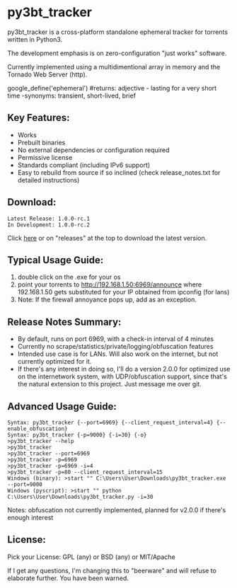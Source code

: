 # py3bt_tracker

py3bt_tracker is a cross-platform standalone ephemeral tracker for torrents written in Python3.

The development emphasis is on zero-configuration "just works" software.

Currently implemented using a multidimentional array in memory and the Tornado Web Server (http).

google_define('ephemeral') #returns: adjective - lasting for a very short time -synonyms: transient, short-lived, brief

## Key Features:

- Works
- Prebuilt binaries
- No external dependencies or configuration required
- Permissive license
- Standards compliant (including IPv6 support)
- Easy to rebuild from source if so inclined (check release_notes.txt for detailed instructions)

## Download:

```
Latest Release: 1.0.0-rc.1
In Development: 1.0.0-rc.2
```
Click [here](https://github.com/gdiaz384/py3bt_tracker/releases) or on "releases" at the top to download the latest version.

## Typical Usage Guide:

1. double click on the .exe for your os
2. point your torrents to http://192.168.1.50:6969/announce where 192.168.1.50 gets substituted for your IP obtained from ipconfig (for lans)
3. Note: If the firewall annoyance pops up, add as an exception.

## Release Notes Summary:

- By default, runs on port 6969, with a check-in interval of 4 minutes
- Currently no scrape/statistics/private/logging/obfuscation features
- Intended use case is for LANs. Will also work on the internet, but not currently optimized for it.
- If there's any interest in doing so, I'll do a version 2.0.0 for optimized use on the internetwork system, with UDP/obfuscation support, since that's the natural extension to this project. Just message me over git.

## Advanced Usage Guide:
```
Syntax: py3bt_tracker {--port=6969} {--client_request_interval=4} {--enable_obfuscation}
Syntax: py3bt_tracker {-p=9000} {-i=30} {-o}
>py3bt_tracker --help
>py3bt_tracker
>py3bt_tracker --port=6969
>py3bt_tracker -p=6969
>py3bt_tracker -p=6969 -i=4
>py3bt_tracker -p=80 --client_request_interval=15
Windows (binary): >start "" C:\Users\User\Downloads\py3bt_tracker.exe --port=9000
Windows (pyscript): >start "" python C:\Users\User\Downloads\py3bt_tracker.py -i=30
```

Notes: obfuscation not currently implemented, planned for v2.0.0 if there's enough interest

## License:
Pick your License: GPL (any) or BSD (any) or MIT/Apache

If I get any questions, I'm changing this to "beerware" and will refuse to elaborate further. You have been warned.
